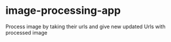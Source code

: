 # image-processing-app
Process image by taking their urls and give new updated Urls with processed image 
